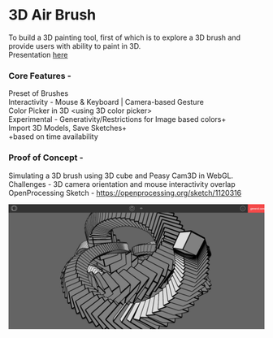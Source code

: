 # 3D Air Brush

To build a 3D painting tool, first of which is to explore a 3D brush and provide users with ability to paint in 3D. </br>
Presentation [here](https://docs.google.com/presentation/d/1IHDXUCGRRGfJmvA7q5QQh2LCm66MGu1DnkGx56SYFtQ/edit?usp=sharing)
### Core Features -
Preset of Brushes  </br>
Interactivity - Mouse & Keyboard | Camera-based Gesture <using the Gesture Library>  </br>
Color Picker in 3D <using 3D color picker>  </br>
Experimental - Generativity/Restrictions for Image based colors+  </br>
Import 3D Models, Save Sketches+  </br>
+based on time availability

### Proof of Concept -
Simulating a 3D brush using 3D cube and Peasy Cam3D in WebGL. </br>
Challenges - 3D camera orientation and mouse interactivity overlap </br>
OpenProcessing Sketch - https://openprocessing.org/sketch/1120316

<img src="./screenshots/3D_boxSketch.PNG">
